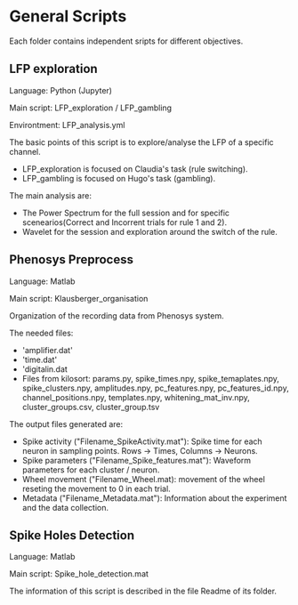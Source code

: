 # General Scripts

Each folder contains independent sripts for different objectives.

## LFP exploration

Language: Python (Jupyter)

Main script: LFP_exploration / LFP_gambling

Environtment: LFP_analysis.yml

The basic points of this script is to explore/analyse  the LFP of a specific channel. 
- LFP_exploration is focused on Claudia's task (rule switching). 
- LFP_gambling is focused on Hugo's task (gambling).

The main analysis are:
- The Power Spectrum for the full session and for specific scenearios(Correct and Incorrent trials for rule 1 and 2).
- Wavelet for the session and exploration around the switch of the rule.

## Phenosys Preprocess

Language: Matlab

Main script: Klausberger_organisation

Organization of the recording data from Phenosys system. 

The needed files:
- 'amplifier.dat'
- 'time.dat'
- 'digitalin.dat
- Files from kilosort: params.py, spike_times.npy, spike_temaplates.npy, spike_clusters.npy, amplitudes.npy, pc_features.npy, pc_features_id.npy, channel_positions.npy, templates.npy, whitening_mat_inv.npy, cluster_groups.csv, cluster_group.tsv

The output files generated are:
- Spike activity ("Filename_SpikeActivity.mat"): Spike time for each neuron in sampling points. Rows -> Times, Columns -> Neurons.
- Spike parameters ("Filename_Spike_features.mat"): Waveform parameters for each cluster / neuron.
- Wheel movement ("Filename_Wheel.mat): movement of the wheel reseting the movement to 0 in each trial.
- Metadata ("Filename_Metadata.mat"): Information about the experiment and the data collection.
## Spike Holes Detection

Language: Matlab

Main script:  Spike_hole_detection.mat

The information of this script is described in the file Readme of its folder.

